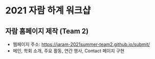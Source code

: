 # 2021 자람 하계 워크샵
## 자람 홈페이지 제작 (Team 2)

- 웹페이지 주소: https://jaram-2021summer-team2.github.io/submit/
- 메인, 학회 소개, 주요 활동, 연간 행사, Contact 페이지 구현
